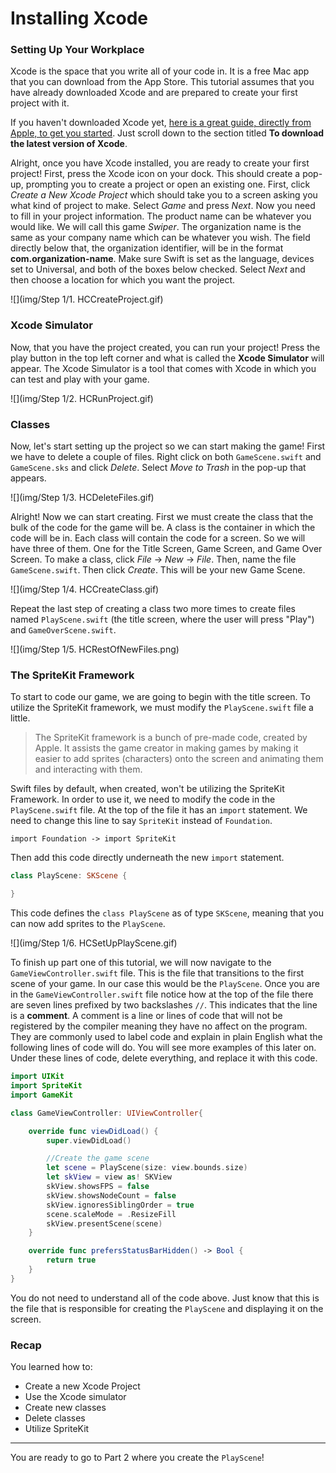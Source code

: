 # Installing Xcode

### Setting Up Your Workplace

Xcode is the space that you write all of your code in. It is a free Mac app that
you can download from the App Store. This tutorial assumes that you have already
downloaded Xcode and are prepared to create your first project with it.

If you haven't downloaded Xcode yet,
[here is a great guide, directly from Apple, to get you started](https://developer.apple.com/library/ios/referencelibrary/GettingStarted/DevelopiOSAppsSwift/).
Just scroll down to the section titled **To download the latest version of
Xcode**.

Alright, once you have Xcode installed, you are ready to create your first
project! First, press the Xcode icon on your dock. This should create a pop-up,
prompting you to create a project or open an existing one. First, click *Create
a New Xcode Project* which should take you to a screen asking you what kind of
project to make. Select *Game* and press *Next*. Now you need to fill in your
project information. The product name can be whatever you would like. We will
call this game *Swiper*. The organization name is the same as your company name
which can be whatever you wish. The field directly below that, the organization
identifier, will be in the format **com.organization-name**. Make sure Swift is
set as the language, devices set to Universal, and both of the boxes below
checked. Select *Next* and then choose a location for which you want the
project.

![](img/Step 1/1. HCCreateProject.gif)

### Xcode Simulator

Now, that you have the project created, you can run your project! Press the play
button in the top left corner and what is called the **Xcode Simulator** will
appear. The Xcode Simulator is a tool that comes with Xcode in which you can
test and play with your game.

![](img/Step 1/2. HCRunProject.gif)

### Classes

Now, let's start setting up the project so we can start making the game! First
we have to delete a couple of files. Right click on both `GameScene.swift` and
`GameScene.sks` and click *Delete*. Select *Move to Trash* in the pop-up that
appears.

![](img/Step 1/3. HCDeleteFiles.gif)

Alright! Now we can start creating. First we must create the class that the bulk
of the code for the game will be. A class is the container in which the code
will be in. Each class will contain the code for a screen. So we will have three
of them. One for the Title Screen, Game Screen, and Game Over Screen. To make a
class, click *File* -> *New* -> *File*. Then, name the file `GameScene.swift`.
Then click *Create*. This will be your new Game Scene.

![](img/Step 1/4. HCCreateClass.gif)

Repeat the last step of creating a class two more times to create files named
`PlayScene.swift` (the title screen, where the user will press "Play") and `GameOverScene.swift`.

![](img/Step 1/5. HCRestOfNewFiles.png)

### The SpriteKit Framework

To start to code our game, we are going to begin with the title screen. To
utilize the SpriteKit framework, we must modify the `PlayScene.swift` file a
little.

> The SpriteKit framework is a bunch of pre-made code, created by Apple. It
> assists the game creator in making games by making it easier to add sprites
> (characters) onto the screen and animating them and interacting with them.

Swift files by default, when created, won't be utilizing the SpriteKit
Framework. In order to use it, we need to modify the code in the
`PlayScene.swift` file. At the top of the file it has an `import` statement. We
need to change this line to say `SpriteKit` instead of `Foundation`.

`import Foundation -> import SpriteKit`

Then add this code directly underneath the new `import` statement.

```swift
class PlayScene: SKScene {

}
```

This code defines the `class PlayScene` as of type `SKScene`, meaning that you
can now add sprites to the `PlayScene`.

![](img/Step 1/6. HCSetUpPlayScene.gif)

To finish up part one of this tutorial, we will now navigate to the
`GameViewController.swift` file. This is the file that transitions to the first
scene of your game. In our case this would be the `PlayScene`. Once you are in
the `GameViewController.swift` file notice how at the top of the file there are
seven lines prefixed by two backslashes `//`. This indicates that the line is a
**comment**. A comment is a line or lines of code that will not be registered by
the compiler meaning they have no affect on the program. They are commonly used
to label code and explain in plain English what the following lines of code will
do. You will see more examples of this later on. Under these lines of code,
delete everything, and replace it with this code.

```swift
import UIKit
import SpriteKit
import GameKit

class GameViewController: UIViewController{

	override func viewDidLoad() {
		super.viewDidLoad()

		//Create the game scene
		let scene = PlayScene(size: view.bounds.size)
		let skView = view as! SKView
		skView.showsFPS = false
		skView.showsNodeCount = false
		skView.ignoresSiblingOrder = true
		scene.scaleMode = .ResizeFill
		skView.presentScene(scene)
	}

	override func prefersStatusBarHidden() -> Bool {
		return true
	}
}
```

You do not need to understand all of the code above. Just know that this is the
file that is responsible for creating the `PlayScene` and displaying it on the
screen.

### Recap

You learned how to:

- Create a new Xcode Project
- Use the Xcode simulator
- Create new classes
- Delete classes
- Utilize SpriteKit

--------------------------------------------------------------------------------

You are ready to go to Part 2 where you create the `PlayScene`!

